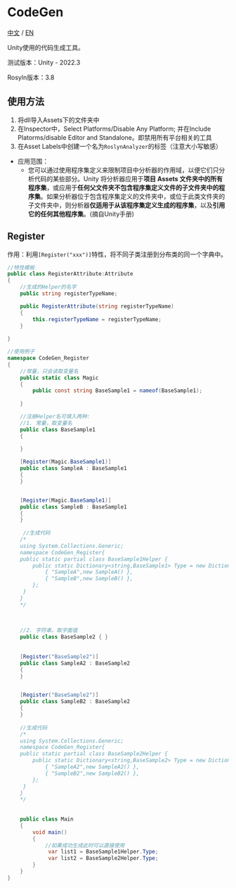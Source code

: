 # CodeGen

[中文](./README_CN.md) / [EN](./README.md)

 Unity使用的代码生成工具。

测试版本：Unity - 2022.3 

Rosyln版本：3.8



## 使用方法

1. 将dll导入Assets下的文件夹中
2. 在Inspector中，Select Platforms/Disable Any Platform; 并在Include Platorms/disable Editor and Standalone。即禁用所有平台相关的工具
3. 在Asset Labels中创建一个名为`RoslynAnalyzer`的标签（注意大小写敏感）

- 应用范围：
  - 您可以通过使用程序集定义来限制项目中分析器的作用域，以便它们只分析代码的某些部分。Unity 将分析器应用于**项目 Assets 文件夹中的所有程序集**，或应用于**任何父文件夹不包含程序集定义文件的子文件夹中的程序集**。如果分析器位于包含程序集定义的文件夹中，或位于此类文件夹的子文件夹中，则分析器**仅适用于从该程序集定义生成的程序集**，以及**引用它的任何其他程序集**。(摘自Unity手册)


## Register

作用：利用`[Register("xxx")]`特性，将不同子类注册到分布类的同一个字典中。

```csharp
//特性模板
public class RegisterAttribute:Attribute
{
    //生成的Helper的名字
    public string registerTypeName;

    public RegisterAttribute(string registerTypeName)
    {
        this.registerTypeName = registerTypeName;
    }
    
}

```



```csharp
//使用例子
namespace CodeGen_Register
{
    //常量，只会读取变量名
    public static class Magic
    {
        public const string BaseSample1 = nameof(BaseSample1);
        
    }

    //注册Helper名可填入两种:
    //1. 常量，取变量名
    public class BaseSample1
    {
        
    }

    [Register(Magic.BaseSample1)]
    public class SampleA : BaseSample1
    {
    }


    [Register(Magic.BaseSample1)]
    public class SampleB : BaseSample1
    {
    }
    
     //生成代码
    /*
    using System.Collections.Generic;
    namespace CodeGen_Register{
    public static partial class BaseSample1Helper {
        public static Dictionary<string,BaseSample1> Type = new Dictionary<string,BaseSample1>(){
            { "SampleA",new SampleA() },
            { "SampleB",new SampleB() },
        };
     }
    }
    */
    
    

	//2. 字符串，取字面值
    public class BaseSample2 { }
    
    
    [Register("BaseSample2")]
    public class SampleA2 : BaseSample2
    {
    }


    [Register("BaseSample2")]
    public class SampleB2 : BaseSample2
    {
    }
    
    //生成代码
    /*
    using System.Collections.Generic;
    namespace CodeGen_Register{
    public static partial class BaseSample2Helper {
        public static Dictionary<string,BaseSample2> Type = new Dictionary<string,BaseSample2>(){
            { "SampleA2",new SampleA2() },
            { "SampleB2",new SampleB2() },
        };
     }
    }
    */
    
    
    public class Main
    {
        void main()
        {
            //如果成功生成此时可以直接使用
             var list1 = BaseSample1Helper.Type;
             var list2 = BaseSample2Helper.Type;
        }
    }
}
```





